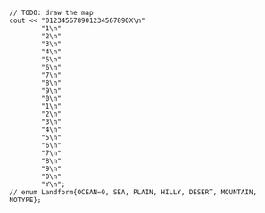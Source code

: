 
    // TODO: draw the map
    cout << "012345678901234567890X\n"
            "1\n"
            "2\n"
            "3\n"
            "4\n"
            "5\n"
            "6\n"
            "7\n"
            "8\n"
            "9\n"
            "0\n"
            "1\n"
            "2\n"
            "3\n"
            "4\n"
            "5\n"
            "6\n"
            "7\n"
            "8\n"
            "9\n"
            "0\n"
            "Y\n";
    // enum Landform{OCEAN=0, SEA, PLAIN, HILLY, DESERT, MOUNTAIN, NOTYPE};
